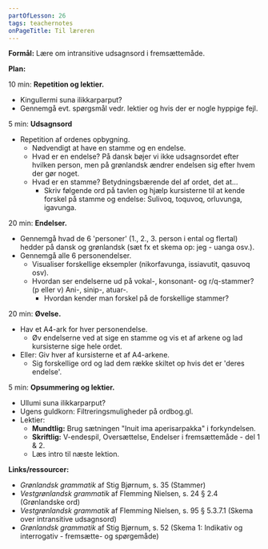 ```yaml
---
partOfLesson: 26
tags: teachernotes
onPageTitle: Til læreren
---
```

**Formål:** Lære om intransitive udsagnsord i fremsættemåde.

**Plan:**

10 min: **Repetition og lektier.**

- Kingullermi suna ilikkarparput?
- Gennemgå evt. spørgsmål vedr. lektier og hvis der er nogle hyppige fejl.

5 min: **Udsagnsord**

- Repetition af ordenes opbygning.
    - Nødvendigt at have en stamme og en endelse.
    - Hvad er en endelse? På dansk bøjer vi ikke udsagnsordet efter hvilken person, men på grønlandsk ændrer endelsen sig efter hvem der gør noget.
    - Hvad er en stamme? Betydningsbærende del af ordet, det at…
        - Skriv følgende ord på tavlen og hjælp kursisterne til at kende forskel på stamme og endelse: Sulivoq, toquvoq, orluvunga, igavunga.

20 min: **Endelser.**

- Gennemgå hvad de 6 'personer' (1., 2., 3. person i ental og flertal) hedder på dansk og grønlandsk (sæt fx et skema op: jeg - uanga osv.).
- Gennemgå alle 6 personendelser.
    - Visualiser forskellige eksempler (nikorfavunga, issiavutit, qasuvoq osv).
    - Hvordan ser endelserne ud på vokal-, konsonant- og r/q-stammer? (p eller v) Ani-, sinip-, atuar-.
        - Hvordan kender man forskel på de forskellige stammer?

20 min: **Øvelse.**

- Hav et A4-ark for hver personendelse.
    - Øv endelserne ved at sige en stamme og vis et af arkene og lad kursisterne sige hele ordet.
- Eller: Giv hver af kursisterne et af A4-arkene.
    - Sig forskellige ord og lad dem række skiltet op hvis det er 'deres endelse'.

5 min: **Opsummering og lektier.**

- Ullumi suna ilikkarparput?
- Ugens guldkorn: Filtreringsmuligheder på ordbog.gl.
- Lektier:
    - **Mundtlig:** Brug sætningen "Inuit ima aperisarpakka" i forkyndelsen.
    - **Skriftlig:** V-endespil, Oversættelse, Endelser i fremsættemåde - del 1 & 2.
    - Læs intro til næste lektion.

**Links/ressourcer:**

- *Grønlandsk grammatik* af Stig Bjørnum, s. 35 (Stammer)
- *Vestgrønlandsk grammatik* af Flemming Nielsen, s. 24 § 2.4 (Grønlandske ord)
- *Vestgrønlandsk grammatik* af Flemming Nielsen, s. 95 § 5.3.7.1 (Skema over intransitive udsagnsord)
- *Grønlandsk grammatik* af Stig Bjørnum, s. 52 (Skema 1: Indikativ og interrogativ - fremsætte- og spørgemåde)